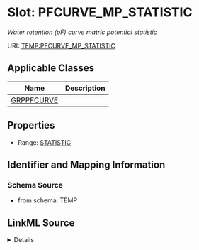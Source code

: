 # Slot: PFCURVE_MP_STATISTIC
_Water retention (pF) curve matric potential statistic_


URI: [TEMP:PFCURVE_MP_STATISTIC](https://example.org/TEMP/PFCURVE_MP_STATISTIC)



<!-- no inheritance hierarchy -->




## Applicable Classes

| Name | Description |
| --- | --- |
[GRPPFCURVE](GRPPFCURVE.md) | 






## Properties

* Range: [STATISTIC](STATISTIC.md)







## Identifier and Mapping Information







### Schema Source


* from schema: TEMP




## LinkML Source

<details>
```yaml
name: PFCURVE_MP_STATISTIC
description: Water retention (pF) curve matric potential statistic
from_schema: TEMP
rank: 1000
alias: PFCURVE_MP_STATISTIC
domain_of:
- GRP_PFCURVE
range: STATISTIC

```
</details>